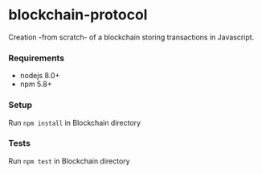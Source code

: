 # blockchain-protocol

Creation -from scratch- of a blockchain storing transactions in Javascript.

### Requirements

* nodejs 8.0+
* npm 5.8+

### Setup

Run `npm install` in Blockchain directory

### Tests

Run `npm test` in Blockchain directory
